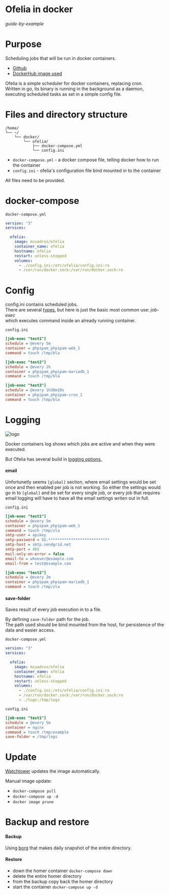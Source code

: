 # Ofelia in docker

###### guide-by-example

# Purpose

Scheduling jobs that will be run in docker containers.

* [Github](https://github.com/mcuadros/ofelia)
* [DockerHub image used](https://hub.docker.com/r/mcuadros/ofelia/)

Ofelia is a simple scheduler for docker containers, replacing cron.</br>
Written in go, its binary is running in the background as a daemon,
executing scheduled tasks as set in a simple config file.


# Files and directory structure

```
/home/
└── ~/
    └── docker/
        └── ofelia/
            ├── docker-compose.yml
            └── config.ini
```

* `docker-compose.yml` - a docker compose file, telling docker how to run the container
* `config.ini` - ofelia's configuration file bind mounted in to the container

All files need to be provided.

# docker-compose

`docker-compose.yml`
```yml
version: "3"
services:

  ofelia:
    image: mcuadros/ofelia
    container_name: ofelia
    hostname: ofelia
    restart: unless-stopped
    volumes:
      - ./config.ini:/etc/ofelia/config.ini:ro
      - /var/run/docker.sock:/var/run/docker.sock:ro
```

# Config

config.ini contains scheduled jobs.</br>
There are several [types](https://github.com/mcuadros/ofelia/blob/master/docs/jobs.md),
but here is just the basic most common use: *job-exec*</br>
which executes command inside an already running container.

`config.ini`
```ini
[job-exec "test1"]
schedule = @every 5m
container = phpipam_phpipam-web_1
command = touch /tmp/bla

[job-exec "test2"]
schedule = @every 1h
container = phpipam_phpipam-mariadb_1
command = touch /tmp/bla

[job-exec "test3"]
schedule = @every 1h30m10s
container = phpipam_phpipam-cron_1
command = touch /tmp/bla
```

# Logging

![logo](https://i.imgur.com/5SgWE0I.png)

Docker containers log shows which jobs are active and when they were executed.

But Ofelia has several build in
[logging options.](https://github.com/mcuadros/ofelia#logging)

#### email 

Unfortunetly seems `[global]` section, where email settings would be set once
and then enabled per job is not working.
So either the settings would go
in to `[global]` and be set for every single job, or every job that requires
email logging will have to have all the email settings writen out in full.

`config.ini`
```ini
[job-exec "test1"]
schedule = @every 5m
container = phpipam_phpipam-web_1
command = touch /tmp/zla
smtp-user = apikey
smtp-password = SG.***************************
smtp-host = smtp.sendgrid.net
smtp-port = 465
mail-only-on-error = false
email-to = whoever@example.com
email-from = test@example.com

[job-exec "test2"]
schedule = @every 2m
container = phpipam_phpipam-mariadb_1
command = touch /tmp/zla

```

#### save-folder

Saves result of every job execution in to a file.

By defining `save-folder` path for the job.</br>
The path used should be bind mounted from the host,
for persistence of the data and easier access.

`docker-compose.yml`
```yml
version: "3"
services:

  ofelia:
    image: mcuadros/ofelia
    container_name: ofelia
    hostname: ofelia
    restart: unless-stopped
    volumes:
      - ./config.ini:/etc/ofelia/config.ini:ro
      - /var/run/docker.sock:/var/run/docker.sock:ro
      - ./logs:/tmp/logs
```

`config.ini`
```ini
[job-exec "test1"]
schedule = @every 5m
container = nginx
command = touch /tmp/example
save-folder = /tmp/logs
```

# Update

[Watchtower](https://github.com/DoTheEvo/selfhosted-apps-docker/tree/master/watchtower)
updates the image automatically.

Manual image update:

- `docker-compose pull`</br>
- `docker-compose up -d`</br>
- `docker image prune`

# Backup and restore

#### Backup

Using [borg](https://github.com/DoTheEvo/selfhosted-apps-docker/tree/master/borg_backup)
that makes daily snapshot of the entire directory.
  
#### Restore

* down the homer container `docker-compose down`</br>
* delete the entire homer directory</br>
* from the backup copy back the homer directory</br>
* start the container `docker-compose up -d`
